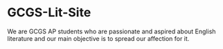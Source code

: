 # GCGS-Lit-Site
We are GCGS AP students who are passionate and aspired about English literature and our main objective is to spread our affection for it.
